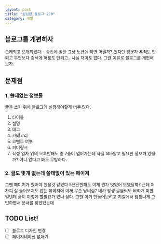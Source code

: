 ```yaml
---
layout: post
title: "심심한 블로그 2.0"
category: 개발
---
```


## 블로그를 개편하자

오래되고 오래되었다... 중간에 잠깐 그냥 노션에 하면 어떨까? 했지만 방문자 추적도 안되고 무엇보다 검색에 허용도 안되고.. 사실 재미도 없다. 그런 이유로 블로그를 개편해보자.

## 문제점

### 1. 쓸데없는 정보들

글을 쓰기 위해 블로그에 설정해야할게 너무 많다.

1. 타이틀
2. 설명
3. 태그
4. 카테고리
5. 코멘트 여부
6. 퍼머링크
7. 작성 일자
   위의 목록만해도 총 7줄이 넘어가는데 사실 title말고 필요한 정보가 있을까? 아니 없다고 봐도 무방하다.

### 2. 글도 몇개 없는데 쓸데없이 있는 페이져

그땐 페이져가 있어야 했을것 같았다 5년전만해도 이게 뭔가 멋있어 보였달까? 근데 어차피 잘 들어오지도 않는 페이지에 이게 무슨 낭비람? 내가 평생 글을써도 500개 미만일텐데 굳이 이렇게 할필요가 있나 싶다. 그땐 이거 만들어보려고 지킬에서 엄청나게 고민하면서 문서를 찾았었는데

## TODO List!

- [ ] 블로그 디자인 변경
- [ ] 페이지네이션 없애기
